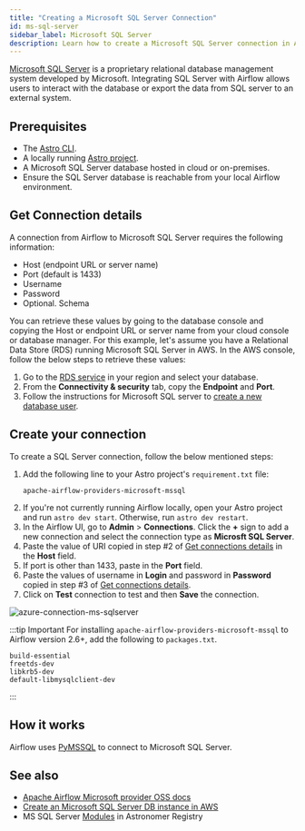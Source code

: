 ```yaml
---
title: "Creating a Microsoft SQL Server Connection"
id: ms-sql-server
sidebar_label: Microsoft SQL Server
description: Learn how to create a Microsoft SQL Server connection in Airflow.
---
```


[Microsoft SQL Server](https://www.microsoft.com/en-in/sql-server/sql-server-downloads) is a proprietary relational database management system developed by Microsoft. Integrating SQL Server with Airflow allows users to interact with the database or export the data from SQL server to an external system.


## Prerequisites

- The [Astro CLI](https://docs.astronomer.io/astro/cli/overview).
- A locally running [Astro project](https://docs.astronomer.io/astro/cli/get-started-cli).
- A Microsoft SQL Server database hosted in cloud or on-premises.
- Ensure the SQL Server database is reachable from your local Airflow environment.

## Get Connection details

A connection from Airflow to Microsoft SQL Server requires the following information:

- Host (endpoint URL or server name)
- Port (default is 1433)
- Username
- Password
- Optional. Schema

You can retrieve these values by going to the database console and copying the Host or endpoint URL or server name from your cloud console or database manager. For this example, let's assume you have a Relational Data Store (RDS) running Microsoft SQL Server in AWS. In the AWS console, follow the below steps to retrieve these values:

1. Go to the [RDS service](https://us-east-2.console.aws.amazon.com/rds/home?region=us-east-2) in your region and select your database.
2. From the **Connectivity & security** tab, copy the **Endpoint** and **Port**.
3. Follow the instructions for Microsoft SQL server to [create a new database user](https://learn.microsoft.com/en-us/sql/relational-databases/security/authentication-access/create-a-database-user?view=sql-server-ver16).


## Create your connection

To create a SQL Server connection, follow the below mentioned steps:

1. Add the following line to your Astro project's `requirement.txt` file:
    ```
    apache-airflow-providers-microsoft-mssql
    ```
2. If you're not currently running Airflow locally, open your Astro project and run `astro dev start`. Otherwise, run `astro dev restart`.
3. In the Airflow UI, go to **Admin** > **Connections**. Click the **+** sign to add a new connection and select the connection type as **Microsft SQL Server**.
4. Paste the value of URI copied in step #2 of [Get connections details](#get-connection-details) in the **Host** field.
5. If port is other than 1433, paste in the **Port** field.
6. Paste the values of username in **Login** and password in **Password** copied in step #3 of [Get connections details](#get-connection-details).
7. Click on **Test** connection to test and then **Save** the connection.

![azure-connection-ms-sqlserver](/img/guides/connection-ms-sql-server.png)

:::tip Important
For installing `apache-airflow-providers-microsoft-mssql` to Airflow version 2.6+, add the following to `packages.txt`.
```
build-essential
freetds-dev
libkrb5-dev
default-libmysqlclient-dev
```
:::

## How it works

Airflow uses [PyMSSQL](https://pypi.org/project/pymssql/) to connect to Microsoft SQL Server.

## See also

- [Apache Airflow Microsoft provider OSS docs](https://airflow.apache.org/docs/apache-airflow-providers-microsoft-mssql/stable/index.html)
- [Create an Microsoft SQL Server DB instance in AWS](https://docs.aws.amazon.com/AmazonRDS/latest/UserGuide/CHAP_GettingStarted.CreatingConnecting.SQLServer.html)
- MS SQL Server [Modules](https://registry.astronomer.io/modules?query=mssql) in Astronomer Registry